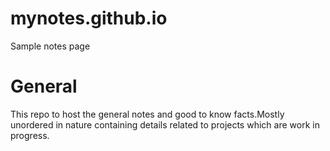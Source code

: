 # mynotes.github.io
Sample notes page
# General
This repo to host the general notes and good to know facts.Mostly unordered in nature containing details related to projects which are work in progress.
